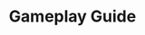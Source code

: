 ---
title: "Gameplay Guide"
weight: 8
type: docs
description: >
  How to play The Phoenix Flavour.
---